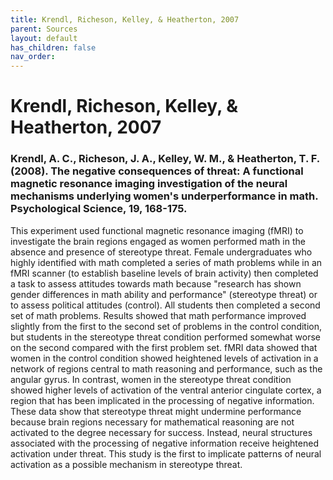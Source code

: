 ```yaml
---
title: Krendl, Richeson, Kelley, & Heatherton, 2007
parent: Sources
layout: default
has_children: false
nav_order: 
---
```


# Krendl, Richeson, Kelley, & Heatherton, 2007

### Krendl, A. C., Richeson, J. A., Kelley, W. M., & Heatherton, T. F. (2008). The negative consequences of threat: A functional magnetic resonance imaging investigation of the neural mechanisms underlying women's underperformance in math. Psychological Science, 19, 168-175.

This experiment used functional magnetic resonance imaging (fMRI) to investigate the brain regions engaged as women performed math in the absence and presence of stereotype threat. Female undergraduates who highly identified with math completed a series of math problems while in an fMRI scanner (to establish baseline levels of brain activity) then completed a task to assess attitudes towards math because "research has shown gender differences in math ability and performance" (stereotype threat) or to assess political attitudes (control). All students then completed a second set of math problems. Results showed that math performance improved slightly from the first to the second set of problems in the control condition, but students in the stereotype threat condition performed somewhat worse on the second compared with the first problem set. fMRI data showed that women in the control condition showed heightened levels of activation in a network of regions central to math reasoning and performance, such as the angular gyrus. In contrast, women in the stereotype threat condition showed higher levels of activation of the ventral anterior cingulate cortex, a region that has been implicated in the processing of negative information. These data show that stereotype threat might undermine performance because brain regions necessary for mathematical reasoning are not activated to the degree necessary for success. Instead, neural structures associated with the processing of negative information receive heightened activation under threat. This study is the first to implicate patterns of neural activation as a possible mechanism in stereotype threat.

